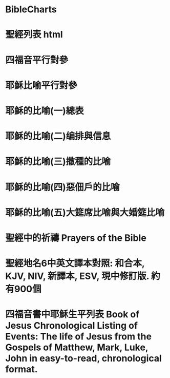 # BibleCharts
# 聖經列表 html

# 四福音平行對參
# 耶穌比喻平行對參
# 耶穌的比喻(一)總表
# 耶穌的比喻(二)编排與信息 
# 耶穌的比喻(三)撒種的比喻 
# 耶穌的比喻(四)惡佃戶的比喻
# 耶穌的比喻(五)大筵席比喻與大婚筵比喻 
# 聖經中的祈禱 Prayers of the Bible
# 聖經地名6中英文譯本對照: 和合本, KJV, NIV, 新譯本, ESV, 現中修訂版. 約有900個
# 四福音書中耶穌生平列表 Book of Jesus Chronological Listing of Events: The life of Jesus from the Gospels of Matthew, Mark, Luke, John in easy-to-read, chronological format.
